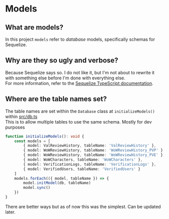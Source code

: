 # Models

## What are models?
In this project `models` refer to *database* models, specifically schemas for Sequelize.

## Why are they so ugly and verbose?
Because Sequelize says so. I do not like it, but I'm not about to rewrite it with something else before I'm done with everything else.  
For more information, refer to the [Sequelize TypeScript documentation](https://sequelize.org/docs/v6/other-topics/typescript/).

## Where are the table names set?
The table names are set within the `Database` class at `initializeModels()` within [src/db.ts](../src/db.ts)  
This is to allow multiple tables to use the same schema. Mostly for dev purposes
```ts
function initializeModels(): void {
    const models = [
        { model: ValReviewHistory, tableName: 'ValReviewHistory' },
        { model: WoWReviewHistory, tableName: 'WoWReviewHistory_PVP' },
        { model: WoWReviewHistory, tableName: 'WoWReviewHistory_PVE' },
        { model: WoWCharacters, tableName: 'WoWCharacters' },
        { model: VerificationLogs, tableName: 'VerificationLogs' },
        { model: VerifiedUsers, tableName: 'VerifiedUsers' }
    ]
    models.forEach(({ model, tableName }) => {
        model.initModel(db, tableName)
        model.sync()
    })
}
```
There are better ways but as of now this was the simplest. Can be updated later.